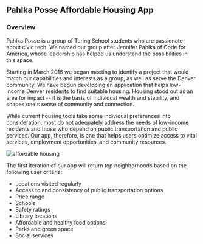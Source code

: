 ## Pahlka Posse Affordable Housing App

### Overview
Pahlka Posse is a group of Turing School students who are passionate about civic tech. We named our group after Jennifer Pahlka of Code for America, whose leadership has helped us understand the possibilities in this space.

Starting in March 2016 we began meeting to identify a project that would match our capabilities and interests as a group, as well as serve the Denver community. We have begun developing an application that helps low-income Denver residents to find suitable housing. Housing stood out as an area for impact -- it is the basis of individual wealth and stability, and shapes one's sense of community and connection.

While current housing tools take some individual preferences into consideration, most do not adequately address the needs of low-income residents and those who depend on public transportation and public services. Our app, therefore, is one that helps users optimize access to vital services, employment opportunities, and community resources.

![affordable
housing](/app/assets/images/affordable_housing.png "Logo Title Text 1")


The first iteration of our app will return top neighborhoods based on the following user criteria:
  * Locations visited regularly
  * Access to and consistency of public transportation options
  * Price range
  * Schools
  * Safety ratings
  * Library locations
  * Affordable and healthy food options
  * Parks and green space
  * Social services

